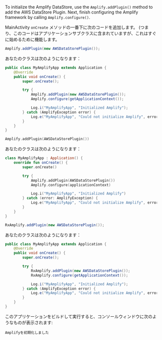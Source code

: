 To initialize the Amplify DataStore, use the `Amplify.addPlugin()` method to add the AWS DataStore Plugin. Next, finish configuring the Amplify framework by calling `Amplify.configure()`.


MainActivity `onCreate` メソッドの一番下に次のコードを追加します。 (つまり、このコードはアプリケーションサブクラスに含まれていますが、これはすぐに始めるために機能します。

<amplify-block-switcher> <amplify-block name="Java">

```java
Amplify.addPlugin(new AWSDataStorePlugin());
```

あなたのクラスは次のようになります：

```java
public class MyAmplifyApp extends Application {
    @Override
    public void onCreate() {
        super.onCreate();

        try {
            Amplify.addPlugin(new AWSDataStorePlugin());
            Amplify.configure(getApplicationContext());

            Log.i("MyAmplifyApp", "Initialized Amplify");
        } catch (AmplifyException error) {
            Log.e("MyAmplifyApp", "Could not initialize Amplify", error);
        }
    }
}
```

</amplify-block> <amplify-block name="Kotlin">

```kotlin
Amplify.addPlugin(AWSDataStorePlugin())
```

あなたのクラスは次のようになります：

```kotlin
class MyAmplifyApp : Application() {
    override fun onCreate() {
        super.onCreate()

        try {
            Amplify.addPlugin(AWSDataStorePlugin())
            Amplify.configure(applicationContext)

            Log.i("MyAmplifyApp", "Initialized Amplify")
        } catch (error: AmplifyException) {
            Log.e("MyAmplifyApp", "Could not initialize Amplify", error)
        }
    }
}
```

</amplify-block> <amplify-block name="RxJava">

```java
RxAmplify.addPlugin(new AWSDataStorePlugin());
```

あなたのクラスは次のようになります：

```java
public class MyAmplifyApp extends Application {
    @Override
    public void onCreate() {
        super.onCreate();

        try {
            RxAmplify.addPlugin(new AWSDataStorePlugin());
            RxAmplify.configure(getApplicationContext());

            Log.i("MyAmplifyApp", "Initialized Amplify");
        } catch (AmplifyException error) {
            Log.e("MyAmplifyApp", "Could not initialize Amplify", error);
        }
    }
}
```

</amplify-block> </amplify-block-switcher>

このアプリケーションをビルドして実行すると、コンソールウィンドウに次のようなものが表示されます:

```console
Amplifyを初期化しました
```
